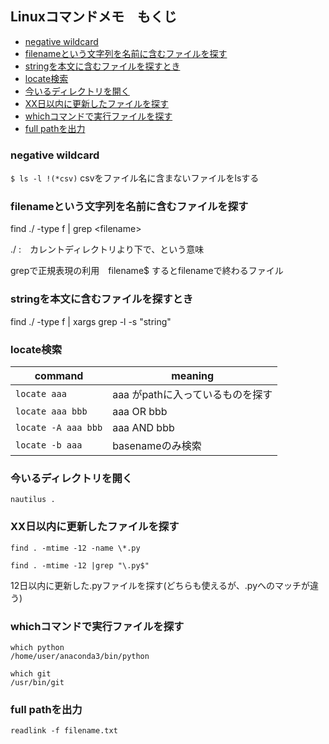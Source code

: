 ## Linuxコマンドメモ　もくじ
* [negative wildcard](#negative-wildcard)
* [filenameという文字列を名前に含むファイルを探す](#filenameという文字列を名前に含むファイルを探す)
* [stringを本文に含むファイルを探すとき](#stringを本文に含むファイルを探すとき)
* [locate検索](#locate検索)
* [今いるディレクトリを開く](#今いるディレクトリを開く)
* [XX日以内に更新したファイルを探す](#xx日以内に更新したファイルを探す)
* [whichコマンドで実行ファイルを探す](#whichコマンドで実行ファイルを探す)
* [full pathを出力](#full-pathを出力)


### negative wildcard
`$ ls -l !(*csv)` csvをファイル名に含まないファイルをlsする

### filenameという文字列を名前に含むファイルを探す
find ./ -type f | grep &lt;filename&gt;

./ :　カレントディレクトリより下で、という意味

grepで正規表現の利用　filename$ するとfilenameで終わるファイル

### stringを本文に含むファイルを探すとき
find ./ -type f | xargs grep -l -s "string"

### locate検索

command | meaning
----|----
`locate aaa` | aaa がpathに入っているものを探す
`locate aaa bbb` | aaa OR bbb
`locate -A aaa bbb`| aaa AND bbb
`locate -b aaa` | basenameのみ検索

### 今いるディレクトリを開く

`nautilus .`


### XX日以内に更新したファイルを探す

`find . -mtime -12 -name \*.py`

`find . -mtime -12 |grep "\.py$"`

12日以内に更新した.pyファイルを探す(どちらも使えるが、.pyへのマッチが違う)

### whichコマンドで実行ファイルを探す

```
which python
/home/user/anaconda3/bin/python

which git
/usr/bin/git
```

### full pathを出力

`readlink -f filename.txt`
